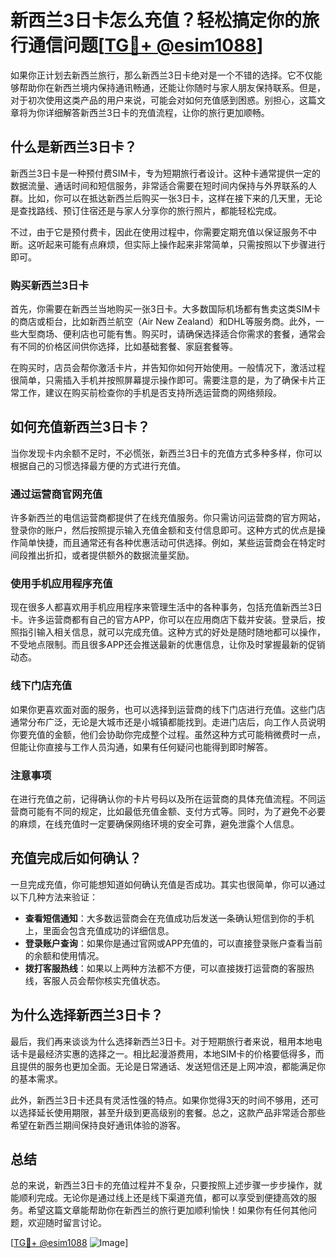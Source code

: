 # 新西兰3日卡怎么充值？轻松搞定你的旅行通信问题[[TG💪+ @esim1088](https://t.me/s/esim1088)]

如果你正计划去新西兰旅行，那么新西兰3日卡绝对是一个不错的选择。它不仅能够帮助你在新西兰境内保持通讯畅通，还能让你随时与家人朋友保持联系。但是，对于初次使用这类产品的用户来说，可能会对如何充值感到困惑。别担心，这篇文章将为你详细解答新西兰3日卡的充值流程，让你的旅行更加顺畅。

## 什么是新西兰3日卡？

新西兰3日卡是一种预付费SIM卡，专为短期旅行者设计。这种卡通常提供一定的数据流量、通话时间和短信服务，非常适合需要在短时间内保持与外界联系的人群。比如，你可以在抵达新西兰后购买一张3日卡，这样在接下来的几天里，无论是查找路线、预订住宿还是与家人分享你的旅行照片，都能轻松完成。

不过，由于它是预付费卡，因此在使用过程中，你需要定期充值以保证服务不中断。这听起来可能有点麻烦，但实际上操作起来非常简单，只需按照以下步骤进行即可。

### 购买新西兰3日卡

首先，你需要在新西兰当地购买一张3日卡。大多数国际机场都有售卖这类SIM卡的商店或柜台，比如新西兰航空（Air New Zealand）和DHL等服务商。此外，一些大型商场、便利店也可能有售。购买时，请确保选择适合你需求的套餐，通常会有不同的价格区间供你选择，比如基础套餐、家庭套餐等。

在购买时，店员会帮你激活卡片，并告知你如何开始使用。一般情况下，激活过程很简单，只需插入手机并按照屏幕提示操作即可。需要注意的是，为了确保卡片正常工作，建议在购买前检查你的手机是否支持所选运营商的网络频段。

## 如何充值新西兰3日卡？

当你发现卡内余额不足时，不必慌张，新西兰3日卡的充值方式多种多样，你可以根据自己的习惯选择最方便的方式进行充值。

### 通过运营商官网充值

许多新西兰的电信运营商都提供了在线充值服务。你只需访问运营商的官方网站，登录你的账户，然后按照提示输入充值金额和支付信息即可。这种方式的优点是操作简单快捷，而且通常还有各种优惠活动可供选择。例如，某些运营商会在特定时间段推出折扣，或者提供额外的数据流量奖励。

### 使用手机应用程序充值

现在很多人都喜欢用手机应用程序来管理生活中的各种事务，包括充值新西兰3日卡。许多运营商都有自己的官方APP，你可以在应用商店下载并安装。登录后，按照指引输入相关信息，就可以完成充值。这种方式的好处是随时随地都可以操作，不受地点限制。而且很多APP还会推送最新的优惠信息，让你及时掌握最新的促销动态。

### 线下门店充值

如果你更喜欢面对面的服务，也可以选择到运营商的线下门店进行充值。这些门店通常分布广泛，无论是大城市还是小城镇都能找到。走进门店后，向工作人员说明你要充值的金额，他们会协助你完成整个过程。虽然这种方式可能稍微费时一点，但能让你直接与工作人员沟通，如果有任何疑问也能得到即时解答。

### 注意事项

在进行充值之前，记得确认你的卡片号码以及所在运营商的具体充值流程。不同运营商可能有不同的规定，比如最低充值金额、支付方式等。同时，为了避免不必要的麻烦，在线充值时一定要确保网络环境的安全可靠，避免泄露个人信息。

## 充值完成后如何确认？

一旦完成充值，你可能想知道如何确认充值是否成功。其实也很简单，你可以通过以下几种方法来验证：

- **查看短信通知**：大多数运营商会在充值成功后发送一条确认短信到你的手机上，里面会包含充值成功的详细信息。
- **登录账户查询**：如果你是通过官网或APP充值的，可以直接登录账户查看当前的余额和使用情况。
- **拨打客服热线**：如果以上两种方法都不方便，可以直接拨打运营商的客服热线，客服人员会帮你核实充值状态。

## 为什么选择新西兰3日卡？

最后，我们再来谈谈为什么选择新西兰3日卡。对于短期旅行者来说，租用本地电话卡是最经济实惠的选择之一。相比起漫游费用，本地SIM卡的价格要低得多，而且提供的服务也更加全面。无论是日常通话、发送短信还是上网冲浪，都能满足你的基本需求。

此外，新西兰3日卡还具有灵活性强的特点。如果你觉得3天的时间不够用，还可以选择延长使用期限，甚至升级到更高级别的套餐。总之，这款产品非常适合那些希望在新西兰期间保持良好通讯体验的游客。

## 总结

总的来说，新西兰3日卡的充值过程并不复杂，只要按照上述步骤一步步操作，就能顺利完成。无论你是通过线上还是线下渠道充值，都可以享受到便捷高效的服务。希望这篇文章能帮助你在新西兰的旅行更加顺利愉快！如果你有任何其他问题，欢迎随时留言讨论。

[[TG💪+ @esim1088](https://t.me/s/esim1088) ![Image](https://i.postimg.cc/4NQfJmqS/Snipaste-2025-05-13-00-14-12.png)]